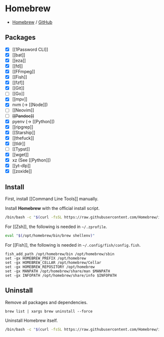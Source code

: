 # Homebrew

- [Homebrew](https://brew.sh) / [GitHub](https://github.com/Homebrew/brew)

## Packages

- [x] [[1Password CLI]]
- [x] [[bat]]
- [x] [[eza]]
- [x] [[fd]]
- [x] [[FFmpeg]]
- [x] [[Fish]]
- [x] [[fzf]]
- [x] [[Git]]
- [ ] [[Go]]
- [x] [[mpv]]
- [x] nvm (→ [[Node]])
- [ ] [[Neovim]]
- [ ] ~~[[Pandoc]]~~
- [x] pyenv (→ [[Python]])
- [x] [[ripgrep]]
- [x] [[Starship]]
- [x] [[thefuck]]
- [x] [[tldr]]
- [ ] [[Typst]]
- [x] [[wget]]
- [x] xz (See [[Python]])
- [x] [[yt-dlp]]
- [x] [[zoxide]]

## Install

First, install [[Command Line Tools]] manually.

Install **Homebrew** with the official install script.

```zsh
/bin/bash -c "$(curl -fsSL https://raw.githubusercontent.com/Homebrew/install/HEAD/install.sh)"
```

For [[Zsh]], the following is needed in `~/.zprofile`.

```zsh
eval "$(/opt/homebrew/bin/brew shellenv)"
```

For [[Fish]], the following is needed in `~/.config/fish/config.fish`.

```shell
fish_add_path /opt/homebrew/bin /opt/homebrew/sbin
set -gx HOMEBREW_PREFIX /opt/homebrew
set -gx HOMEBREW_CELLAR /opt/homebrew/Cellar
set -gx HOMEBREW_REPOSITORY /opt/homebrew
set -gx MANPATH /opt/homebrew/share/man $MANPATH
set -gx INFOPATH /opt/homebrew/share/info $INFOPATH
```

## Uninstall

Remove all packages and dependencies.

```
brew list | xargs brew uninstall --force
```

Uninstall Homebrew itself.

```zsh
/bin/bash -c "$(curl -fsSL https://raw.githubusercontent.com/Homebrew/install/master/install.sh)"
```
